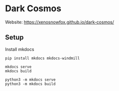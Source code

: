 # Dark Cosmos

Website: https://xenosnowfox.github.io/dark-cosmos/


## Setup

Install mkdocs

```shell
pip install mkdocs mkdocs-windmill
```

```shell
mkdocs serve
mkdocs build

python3 -m mkdocs serve
python3 -m mkdocs build
```
